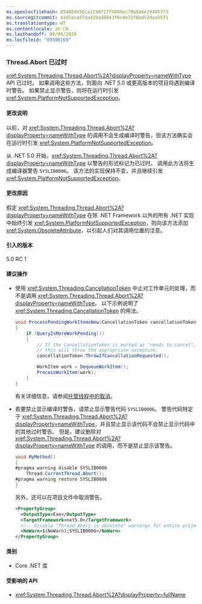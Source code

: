 ```yaml
---
ms.openlocfilehash: 85488de561a2298f2ff4009ec78b9a6e294053f3
ms.sourcegitcommit: 43d5aca3fda42bad8843f6c4e72f6bd52daa55f1
ms.translationtype: HT
ms.contentlocale: zh-CN
ms.lasthandoff: 09/09/2020
ms.locfileid: "89598169"
---
```

### <a name="threadabort-is-obsolete"></a>Thread.Abort 已过时

<xref:System.Threading.Thread.Abort%2A?displayProperty=nameWithType> API 已过时。 如果调用这些方法，则面向 .NET 5.0 或更高版本的项目将遇到编译时警告。 如果禁止显示警告，则将在运行时引发 <xref:System.PlatformNotSupportedException>。

#### <a name="change-description"></a>更改说明

以前，对 <xref:System.Threading.Thread.Abort%2A?displayProperty=nameWithType> 的调用不会生成编译时警告，但该方法确实会在运行时引发 <xref:System.PlatformNotSupportedException>。

从 .NET 5.0 开始，<xref:System.Threading.Thread.Abort%2A?displayProperty=nameWithType> 以警告的形式标记为已过时。 调用此方法将生成编译器警告 `SYSLIB0006`。 该方法的实现保持不变，并且继续引发 <xref:System.PlatformNotSupportedException>。

#### <a name="reason-for-change"></a>更改原因

假定 <xref:System.Threading.Thread.Abort%2A?displayProperty=nameWithType> 在除 .NET Framework 以外的所有 .NET 实现中始终引发 <xref:System.PlatformNotSupportedException>，则向该方法添加 <xref:System.ObsoleteAttribute>，以引起人们对其调用位置的注意。

#### <a name="version-introduced"></a>引入的版本

5.0 RC 1

#### <a name="recommended-action"></a>建议操作

- 使用 <xref:System.Threading.CancellationToken> 中止对工作单元的处理，而不是调用 <xref:System.Threading.Thread.Abort%2A?displayProperty=nameWithType>。 以下示例说明了 <xref:System.Threading.CancellationToken> 的用法。

  ```csharp
  void ProcessPendingWorkItemsNew(CancellationToken cancellationToken)
  {
      if (QueryIsMoreWorkPending())
      {
          // If the CancellationToken is marked as "needs to cancel",
          // this will throw the appropriate exception.
          cancellationToken.ThrowIfCancellationRequested();

          WorkItem work = DequeueWorkItem();
          ProcessWorkItem(work);
      }
  }
  ```

  有关详细信息，请参阅[托管线程中的取消](../../../../docs/standard/threading/cancellation-in-managed-threads.md)。

- 若要禁止显示编译时警告，请禁止显示警告代码 `SYSLIB0006`。 警告代码特定于 <xref:System.Threading.Thread.Abort%2A?displayProperty=nameWithType>，并且禁止显示该代码不会禁止显示代码中的其他过时警告。 但是，建议删除对 <xref:System.Threading.Thread.Abort%2A?displayProperty=nameWithType> 的调用，而不是禁止显示该警告。

  ```csharp
  void MyMethod()
  {
  #pragma warning disable SYSLIB0006
      Thread.CurrentThread.Abort();
  #pragma warning restore SYSLIB0006
  }
  ```

  另外，还可以在项目文件中取消警告。

  ```xml
  <PropertyGroup>
    <OutputType>Exe</OutputType>
    <TargetFramework>net5.0</TargetFramework>
    <!-- Disable "Thread.Abort is obsolete" warnings for entire project. -->
    <NoWarn>$(NoWarn);SYSLIB0006</NoWarn>
  </PropertyGroup>
  ```

#### <a name="category"></a>类别

- Core .NET 库

#### <a name="affected-apis"></a>受影响的 API

- <xref:System.Threading.Thread.Abort%2A?displayProperty=fullName>

<!--

#### Affected APIs

- `Overload:System.Threading.Thread.Abort`

-->
